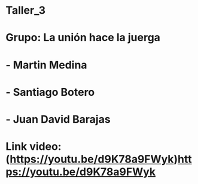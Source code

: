 # Taller_3
# Grupo: La unión hace la juerga
# - Martin Medina
# - Santiago Botero
# - Juan David Barajas
# Link video: (https://youtu.be/d9K78a9FWyk)https://youtu.be/d9K78a9FWyk

